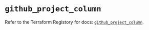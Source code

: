 # `github_project_column`

Refer to the Terraform Registory for docs: [`github_project_column`](https://registry.terraform.io/providers/integrations/github/5.28.0/docs/resources/project_column).
